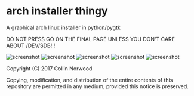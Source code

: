 # arch installer thingy
A graphical arch linux installer in python/pygtk

DO NOT PRESS GO ON THE FINAL PAGE UNLESS YOU DON'T CARE ABOUT /DEV/SDB!!!

![screenshot](http://collinnorwood.com/arch/1.png "Super early")
![screenshot](http://collinnorwood.com/arch/2.png "Super early")
![screenshot](http://collinnorwood.com/arch/3.png "Super early")
![screenshot](http://collinnorwood.com/arch/4.png "Super early")
![screenshot](http://collinnorwood.com/arch/5.png "Super early")


Copyright (C) 2017 Collin Norwood

Copying, modification, and distribution of the entire contents of this repository are permitted in any medium, provided this notice is preserved.





